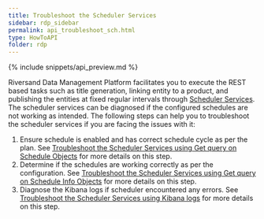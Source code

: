 ```yaml
---
title: Troubleshoot the Scheduler Services
sidebar: rdp_sidebar
permalink: api_troubleshoot_sch.html
type: HowToAPI
folder: rdp
---
```


{% include snippets/api_preview.md %}

Riversand Data Management Platform facilitates you to execute the REST based tasks such as title generation, linking entity to a product, and publishing the entities at fixed regular intervals through [Scheduler Services](api_sch_service.html). The scheduler services can be diagnosed if the configured schedules are not working as intended. The following steps can help you to troubleshoot the scheduler services if you are facing the issues with it:

1. Ensure schedule is enabled and has correct schedule cycle as per the plan. See [Troubleshoot the Scheduler Services using Get query on Schedule Objects](api_troubleshoot_sch_using_get_sch.html) for more details on this step.
2. Determine if the schedules are working correctly as per the configuration. See [Troubleshoot the Scheduler Services using Get query on Schedule Info Objects](api_troubleshoot_sch_using_get_sch_info.html) for more details on this step.
3. Diagnose the Kibana logs if scheduler encountered any errors. See 
[Troubleshoot the Scheduler Services using Kibana logs](api_troubleshoot_sch_kib_logs.html) for more details on this step.